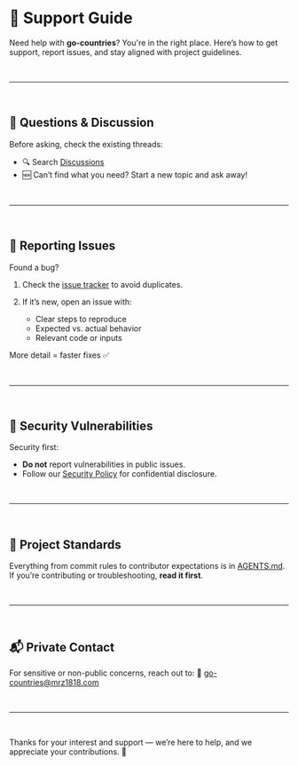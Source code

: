 # 🛟 Support Guide

Need help with **go-countries**? You're in the right place. Here’s how to get support, report issues, and stay aligned with project guidelines.

<br/>

---

<br/>

## 💬 Questions & Discussion

Before asking, check the existing threads:

* 🔍 Search [Discussions](https://github.com/mrz1836/go-countries/discussions)
* 🆕 Can’t find what you need? Start a new topic and ask away!

<br/>

---

<br/>

## 🐞 Reporting Issues

Found a bug?

1. Check the [issue tracker](https://github.com/mrz1836/go-countries/issues) to avoid duplicates.
2. If it’s new, open an issue with:

	* Clear steps to reproduce
	* Expected vs. actual behavior
	* Relevant code or inputs

More detail = faster fixes ✅

<br/>

---

<br/>

## 🔐 Security Vulnerabilities

Security first:

* **Do not** report vulnerabilities in public issues.
* Follow our [Security Policy](SECURITY.md) for confidential disclosure.

<br/>

---

<br/>

## 🧭 Project Standards

Everything from commit rules to contributor expectations is in [AGENTS.md](./AGENTS.md). If you’re contributing or troubleshooting, **read it first**.

<br/>

---

<br/>

## 📬 Private Contact

For sensitive or non-public concerns, reach out to:
📧 [go-countries@mrz1818.com](mailto:go-countries@mrz1818.com)

<br/>

---

<br/>

Thanks for your interest and support — we’re here to help, and we appreciate your contributions. 🚀
